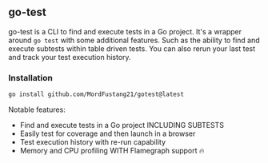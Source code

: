 ## go-test

go-test is a CLI to find and execute tests in a Go project. It's a wrapper
around `go test` with some additional features. Such as the ability to find and
execute subtests within table driven tests. You can also rerun your last test and track your test execution history.

### Installation

```bash
go install github.com/MordFustang21/gotest@latest
```

Notable features:
- Find and execute tests in a Go project INCLUDING SUBTESTS
- Easily test for coverage and then launch in a browser
- Test execution history with re-run capability
- Memory and CPU profiling WITH Flamegraph support 🔥
